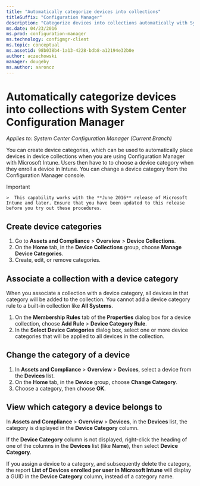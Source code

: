 ```yaml
---
title: "Automatically categorize devices into collections"
titleSuffix: "Configuration Manager"
description: "Categorize devices into collections automatically with System Center Configuration Manager."
ms.date: 04/23/2016
ms.prod: configuration-manager
ms.technology: configmgr-client
ms.topic: conceptual
ms.assetid: 98b038b4-1a13-4228-bdb8-a12194e32b0e
author: aczechowski
manager: dougeby
ms.author: aaroncz
---
```

# Automatically categorize devices into collections with System Center Configuration Manager*Applies to: System Center Configuration Manager (Current Branch)*
You can create device categories, which can be used to automatically place devices in device collections when you are using Configuration Manager with Microsoft Intune. Users then have to to choose a device category when they enroll a device in Intune. You can change a device category from the Configuration Manager console.

> [!IMPORTANT]  
    >  This capability works with the **June 2016** release of Microsoft Intune and later. Ensure that you have been updated to this release before you try out these procedures.

## Create device categories

1.  Go to **Assets and Compliance** > **Overview** > **Device Collections**.
2.  On the **Home** tab, in the **Device Collections** group, choose **Manage Device Categories**.
3.  Create, edit, or remove categories.

## Associate a collection with a device category

When you associate a collection with a device category, all devices in that category will be added to the collection. You cannot add a device category rule to a built-in collection like **All Systems**.

1.  On the **Membership Rules** tab of the **Properties** dialog box for a device collection, choose **Add Rule** > **Device Category Rule**.
2.  In the **Select Device Categories** dialog box, select one or more device categories that will be applied to all devices in the collection.

## Change the category of a device

1.  In **Assets and Compliance** > **Overview** > **Devices**, select a device from the **Devices** list.
2.  On the **Home** tab, in the **Device** group, choose **Change Category**.
3.  Choose a category, then choose **OK**.

## View which category a device belongs to

In **Assets and Compliance** > **Overview** > **Devices**, in the **Devices** list, the category is displayed in the **Device Category** column.

If the **Device Category** column is not displayed, right-click the heading of one of the columns in the **Devices** list (like **Name**), then select **Device Category**.

If you assign a device to a category, and subsequently delete the category, the report **List of Devices enrolled per user in Microsoft Intune** will display a GUID in the **Device Category** column, instead of a category name.
